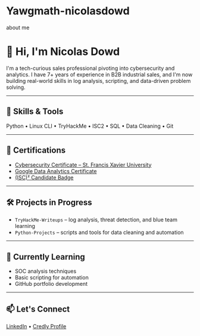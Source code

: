 # Yawgmath-nicolasdowd
about me
# 👋 Hi, I'm Nicolas Dowd

I'm a tech-curious sales professional pivoting into cybersecurity and analytics. I have 7+ years of experience in B2B industrial sales, and I'm now building real-world skills in log analysis, scripting, and data-driven problem solving.

---

## 🔧 Skills & Tools

Python • Linux CLI • TryHackMe • ISC2 • SQL • Data Cleaning • Git 

---

## 📜 Certifications

- [Cybersecurity Certificate – St. Francis Xavier University](https://github.com/Yawgmath/certifications)
- [Google Data Analytics Certificate](https://github.com/Yawgmath/certifications)
- [(ISC)² Candidate Badge](https://github.com/Yawgmath/certifications)

---

## 🛠️ Projects in Progress

- `TryHackMe-Writeups` – log analysis, threat detection, and blue team learning  
- `Python-Projects` – scripts and tools for data cleaning and automation  

---

## 🌱 Currently Learning

- SOC analysis techniques  
- Basic scripting for automation  
- GitHub portfolio development  

---

## 📫 Let's Connect

[LinkedIn](www.linkedin.com/in/nic-dowd-7aa86770) • [Credly Profile](https://www.credly.com/users/nicolas-dowd)

